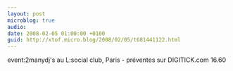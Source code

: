 ```yaml
---
layout: post
microblog: true
audio: 
date: 2008-02-05 01:00:00 +0100
guid: http://xtof.micro.blog/2008/02/05/t681441122.html
---
```

event:2manydj's au L:social club, Paris - préventes sur DIGITICK.com 16.60

